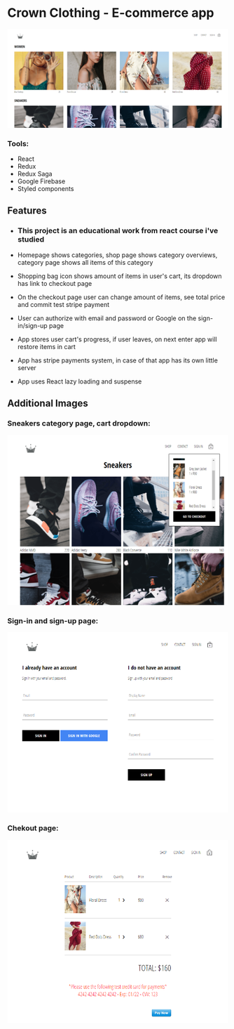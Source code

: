 # Crown Clothing - E-commerce app

![shop-image](https://github.com/B4D-1D34/ecommerce-clothing-project/blob/master/readme1.png "Shop")

### Tools:

- React
- Redux
- Redux Saga
- Google Firebase
- Styled components

## Features

- ### This project is an educational work from react course i've studied

- Homepage shows categories, shop page shows category overviews, category page shows all items of this category
- Shopping bag icon shows amount of items in user's cart, its dropdown has link to checkout page
- On the checkout page user can change amount of items, see total price and commit test stripe payment
- User can authorize with email and password or Google on the sign-in/sign-up page
- App stores user cart's progress, if user leaves, on next enter app will restore items in cart
- App has stripe payments system, in case of that app has its own little server
- App uses React lazy loading and suspense

## Additional Images

### Sneakers category page, cart dropdown:

![category-image](https://github.com/B4D-1D34/ecommerce-clothing-project/blob/master/readme2.png "Sneakers category page, cart dropdown")

### Sign-in and sign-up page:

![sign-in-image](https://github.com/B4D-1D34/ecommerce-clothing-project/blob/master/readme3.png "Sign-in and sign-up page")

### Chekout page:

![chekout-image](https://github.com/B4D-1D34/ecommerce-clothing-project/blob/master/readme4.png "Chekout page")
